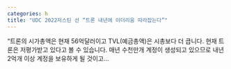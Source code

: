 ```yaml
---
categories: h
title: "UDC 2022저스틴 선 “트론 내년에 이더리움 따라잡는다”"
---
```

“트론의 시가총액은 현재 56억달러이고 TVL(예금총액)은 시총보다 더 큽니다. 현재 트론은 저평가받고 있다고 볼 수 있습니다. 매년 수천만개 계정이 생성되고 있으므로 내년 2억개 이상 계정을 보유하게 될 것이고...